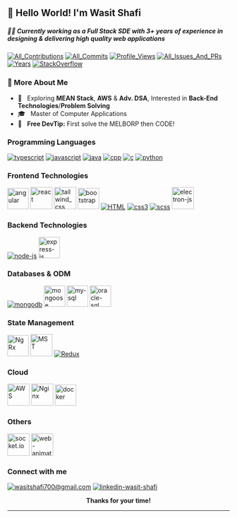 ## :wave: Hello World! I'm Wasit Shafi
<h5>👨‍💻 Currently working as a Full Stack SDE with 3+ years of experience in designing & delivering high quality web applications</h5>

<p>
<a href="https://github.com/wasit-shafi?tab=repositories"><img src="https://badges.strrl.dev/contributions/all/wasit-shafi" alt="All_Contributions"/></a> <a href="https://github.com/wasit-shafi?tab=repositories"><img src="https://badges.strrl.dev/commits/all/wasit-shafi" alt="All_Commits"/></a> <a href="https://github.com/wasit-shafi/wasit-shafi"><img src="https://komarev.com/ghpvc/?username=wasit-shafi&label=ProfileViews" alt="Profile_Views"/></a> <a href="https://github.com/wasit-shafi?tab=repositories"><img src="https://badges.strrl.dev/issues-and-prs/all/wasit-shafi" alt="All_Issues_And_PRs"/></a> <a href="https://github.com/wasit-shafi/wasit-shafi"><img src="https://badges.strrl.dev/years/wasit-shafi" alt="Years" /></a> <a href="https://stackoverflow.com/users/10249156/wasit-shafi"><img src="https://stackoverflow-badge.vercel.app/?userID=10249156" style="border-bottom:1px solid gray" alt="StackOverflow"/></a>
</p>

### 📖 More About Me

<!-- - 👨‍💻 &nbsp; I’m working on **Front End Technologies** -->
<!-- - 🔍 &nbsp; More interested in **Back End Technologies!** -->
- 🧐 &nbsp; Exploring **MEAN Stack**, **AWS** & **Adv. DSA**, Interested in **Back-End Technologies**/**Problem Solving**
- 🎓 &nbsp; Master of Computer Applications
- 💯 &nbsp; **Free  DevTip:** First solve the MELBORP then CODE!
<!-- - 🌐 &nbsp; Checkout my [Resume](https://bit.ly/wasit-shafi-resume) || [Portfolio](https://wasit-shafi.github.io/) -->
<!--
### <img src="https://img.icons8.com/office/20/000000/bar-chart.png"/> Github Stats
<div>
    <img alt="__reload-browser-once-more-2-view-stats__" src="https://github-readme-stats-wasit-shafi.vercel.app/api?username=wasit-shafi&count_private=true&show_icons=true&hide_border=true&theme=onedark&include_all_commits=true&hide=prs"/>
    <img alt="__reload-browser-once-more-2-view-stats__" src="https://github-readme-stats-wasit-shafi.vercel.app/api/top-langs/?username=wasit-shafi&count_private=true&show_icons=true&hide_border=true&theme=onedark&langs_count=10&layout=compact"/>
</div>
-->

<!-- https://icons8.com/icons -->

### Programming Languages
<p>
    <!-- typescript -->
<a href="https://www.typescriptlang.org" title="TypeScript"><img src="https://img.icons8.com/color/50/000000/typescript.png" alt="typescript"/></a>
    <!-- javascript -->
<a href="https://en.wikipedia.org/wiki/JavaScript" title="JavaScript" ><img src="https://img.icons8.com/color/50/000000/javascript.png" alt="javascript"/></a>
    <!-- java -->
<a href="https://docs.oracle.com/javase/8" title="Java" ><img src="https://img.icons8.com/color/50/000000/java-coffee-cup-logo.png" alt="java" /></a>
    <!-- cpp -->
<a href="https://en.wikipedia.org/wiki/C%2B%2B" title="C++" ><img src="https://img.icons8.com/color/50/000000/c-plus-plus-logo.png" alt="cpp" /></a>
    <!-- c -->
<a href="https://en.wikipedia.org/wiki/C_(programming_language)" title="C" ><img src="https://img.icons8.com/color/50/000000/c-programming.png" alt="c" /></a>
    <!-- python -->
<a href="https://www.python.org" title="Python" ><img src="https://img.icons8.com/color/50/000000/python.png" alt="python" /></a>
</p>

### Frontend Technologies
<p>
    <!-- angular -->
<a href="https://angular.dev/" title="Angular" ><img width="48" height="48" src="https://angular.dev/assets/icons/favicon-32x32.png" alt="angular"/></a>
    <!-- react -->
<a href="https://reactjs.org/" title="ReactJS" ><img src="https://reactjs.org/favicon.ico" alt="react" height="50px" width="50px" /></a>
    <!-- tailwind css -->
<a href="https://tailwindcss.com/" title="Tailwind CSS" ><img width="50" height="50" src="https://img.icons8.com/color/48/tailwind_css.png" alt="tailwind_css"/></a>
<!-- bootstrap -->
<a href="https://getbootstrap.com/" title="Bootstrap" ><img width="48" height="48" src="https://img.icons8.com/color-glass/48/bootstrap.png" alt="bootstrap"/></a>
    <!-- html5 -->
<a href="https://en.wikipedia.org/wiki/HTML"  title="HTML" ><img src="https://img.icons8.com/color/50/000000/html-5.png" alt="HTML" /></a>
    <!-- CSS -->
<a href="https://en.wikipedia.org/wiki/CSS" title="CSS" ><img src="https://img.icons8.com/color/50/000000/css3.png" alt="css3" /></a>
    <!-- scss -->
<a href="https://sass-lang.com" title="SCSS" ><img src="https://img.icons8.com/color/50/000000/sass.png" alt="scss" /></a>
    <!-- electron.js -->
<a href="https://www.electronjs.org" title="ElectronJS" ><img src="https://www.electronjs.org/assets/img/logo.svg" alt="electron-js" height="50px" width="50px"/></a>
</p>

### Backend Technologies
<p>
    <!-- node.js -->
<a href="https://nodejs.org/en" title="NodeJS" ><img src="https://img.icons8.com/fluency/50/000000/node-js.png" alt="node-js" /></a>
    <!-- express.js -->
<a href="https://expressjs.com/"  title="ExpressJS" ><img width="48" height="48" src="https://img.icons8.com/fluency/48/express-js.png" alt="express-js"/></a>
</p>

### Databases & ODM
<p>
    <!-- mongoDB -->
<a href="https://www.mongodb.com"  title="MongoDB" ><img src="https://img.icons8.com/color/50/000000/mongodb.png" alt="mongodb" /></a>
    <!-- mongoose -->
<a href="https://mongoosejs.com/docs/guide.html"  title="mongoose"><img width="48" height="48" src="https://img.icons8.com/color/48/mongoose.png" alt="mongoose"/></a>
    <!-- mysql -->
<a href="https://www.mysql.com/" title="My SQL" ><img src="https://res.cloudinary.com/dtlx6i2m7/image/upload/v1712346367/personal-data/dsjknkg9hdemhg3p6j6w.png" width="48" height="48" alt="my-sql" /></a>
    <!-- oracle sql -->
<a href="https://docs.oracle.com/en/database/oracle/oracle-database/19/sqlrf/" title="Oracle SQL" ><img src="https://res.cloudinary.com/dtlx6i2m7/image/upload/v1712345863/personal-data/ami8m0ldozibr0vs8ixv.png" alt="oracle-sql" width="48" height="48" /></a>
</p>

### State Management
<p>
    <!-- NgRx -->
<a href="https://ngrx.io/" title="NgRx" ><img src="https://ngrx.io/assets/images/badge.svg" alt="NgRx" width="48" height="48" /></a>
    <!-- mobX-state-tree -->
<a href="https://mobx-state-tree.js.org"  title="MobX-State-Tree"><img src="https://mobx-state-tree.js.org/img/favicon.ico" alt="MST" width="50" height="50"/></a>
    <!-- redux -->
<a href="https://redux.js.org" title="Redux" ><img src="https://img.icons8.com/color/50/000000/redux.png" alt="Redux"/></a>
</p>

### Cloud
<p>
    <!-- AWS -->
<a href="https://aws.amazon.com" title="Amazon Web Services" ><img width="50" height="50" src="https://img.icons8.com/color/48/amazon-web-services.png" alt="AWS"/></a>
    <!-- nginx -->
<a href="https://www.nginx.com/" title="Ngnix Web Server" ><img width="50" height="50" src="https://img.icons8.com/external-tal-revivo-color-tal-revivo/24/external-nginx-accelerates-content-and-application-delivery-improves-security-logo-color-tal-revivo.png" alt="Nginx"/></a>
    <!-- docker -->
<a href="https://www.docker.com/"  title="Docker" ><img width="48" height="48" src="https://img.icons8.com/fluency/48/docker.png" alt="docker"/></a>
    <!-- firebase -->
<!--
<a href="https://firebase.google.com"  title="Firebase" ><img src="https://img.icons8.com/color/50/000000/google-firebase-console.png" alt="firebase" /></a>
-->
</p>

### Others
<p>
    <!-- socket.io -->
<a href="https://socket.io/" title="socket.io"><img src="https://socket.io/images/favicon.png" alt="socket.io"  height="50px" width="50px"/></a>
    <!-- Web Animation API -->
<a href="https://developer.mozilla.org/en-US/docs/Web/API/Web_Animations_API" title="Web Animation API"><img src="https://res.cloudinary.com/dtlx6i2m7/image/upload/v1712355381/personal-data/ipzvxaa2fmoljhhttqcl.png" alt="web-animation-api"  height="50px" width="50px"/></a>    
    <!-- webpack -->
<!--
<a href="https://webpack.js.org" title="WebPack"><img src="https://img.icons8.com/color/50/000000/webpack.png"  alt="webpack" /></a>
-->
</p>


### Connect with me

<a href="mailto:wasitshafi700@gmail.com"><img src="https://img.icons8.com/fluency/50/000000/mail.png" alt="wasitshafi700@gmail.com"/></a>
<a href="https://www.linkedin.com/in/wasit-shafi/"><img src="https://img.icons8.com/fluency/50/000000/linkedin.png" alt="linkedin-wasit-shafi"/></a>
<br />

<p align="center"><b>Thanks for your time!</b></p>
<hr/>
